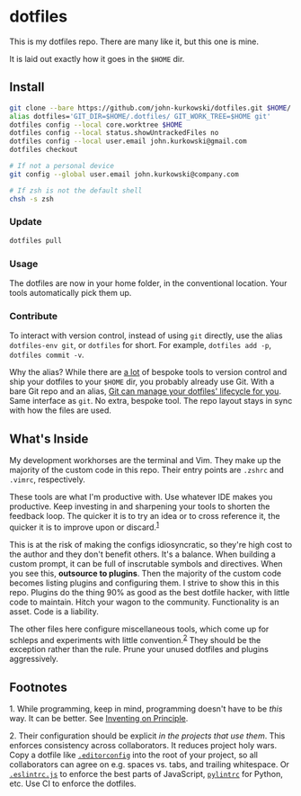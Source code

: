 # dotfiles

This is my dotfiles repo. There are many like it, but this one is mine.

It is laid out exactly how it goes in the `$HOME` dir.

## Install

```zsh
git clone --bare https://github.com/john-kurkowski/dotfiles.git $HOME/.dotfiles
alias dotfiles='GIT_DIR=$HOME/.dotfiles/ GIT_WORK_TREE=$HOME git'
dotfiles config --local core.worktree $HOME
dotfiles config --local status.showUntrackedFiles no
dotfiles config --local user.email john.kurkowski@gmail.com
dotfiles checkout

# If not a personal device
git config --global user.email john.kurkowski@company.com

# If zsh is not the default shell
chsh -s zsh
```

### Update

```zsh
dotfiles pull
```

### Usage

The dotfiles are now in your home folder, in the conventional location. Your
tools automatically pick them up.

### Contribute

To interact with version control, instead of using `git` directly, use the
alias `dotfiles-env git`, or `dotfiles` for short. For example, `dotfiles add
-p`, `dotfiles commit -v`.

Why the alias? While there are [a lot][GitHub does dotfiles] of bespoke tools
to version control and ship your dotfiles to your `$HOME` dir, you probably
already use Git. With a bare Git repo and an alias, [Git can manage your
dotfiles' lifecycle for you][The best way to store your dotfiles]. Same
interface as `git`. No extra, bespoke tool. The repo layout stays in sync with
how the files are used.

## What's Inside

My development workhorses are the terminal and Vim. They make up the majority
of the custom code in this repo. Their entry points are `.zshrc` and `.vimrc`,
respectively.

These tools are what I'm productive with. Use whatever IDE makes you
productive. Keep investing in and sharpening your tools to shorten the feedback
loop. The quicker it is to try an idea or to cross reference it, the quicker it
is to improve upon or discard.<sup>[1](#1)</sup>

This is at the risk of making the configs idiosyncratic, so they're high cost
to the author and they don't benefit others. It's a balance. When building a
custom prompt, it can be full of inscrutable symbols and directives. When you
see this, **outsource to plugins**. Then the majority of the custom code
becomes listing plugins and configuring them. I strive to show this in this
repo. Plugins do the thing 90% as good as the best dotfile hacker, with little
code to maintain. Hitch your wagon to the community. Functionality is an asset.
Code is a liability.

The other files here configure miscellaneous tools, which come up for schleps
and experiments with little convention.<sup>[2](#2)</sup> They should be the
exception rather than the rule. Prune your unused dotfiles and plugins
aggressively.

## Footnotes

<a name="1">1.</a> While programming, keep in mind, programming doesn't have to
be _this_ way. It can be better. See [Inventing on Principle].

<a name="2">2.</a> Their configuration should be explicit _in the projects that
use them_. This enforces consistency across collaborators. It reduces project
holy wars. Copy a dotfile like [`.editorconfig`][EditorConfig] into the root of
your project, so all collaborators can agree on e.g. spaces vs. tabs, and
trailing whitespace. Or [`.eslintrc.js`][ESLint] to enforce the best parts of
JavaScript, [`pylintrc`][Pylint] for Python, etc. Use CI to enforce the
dotfiles.

[EditorConfig]: https://editorconfig.org/
[ESLint]: https://eslint.org/
[GitHub does dotfiles]: https://dotfiles.github.io/
[Inventing on Principle]: https://vimeo.com/36579366
[Pylint]: https://www.pylint.org/
[The best way to store your dotfiles]: https://developer.atlassian.com/blog/2016/02/best-way-to-store-dotfiles-git-bare-repo/
